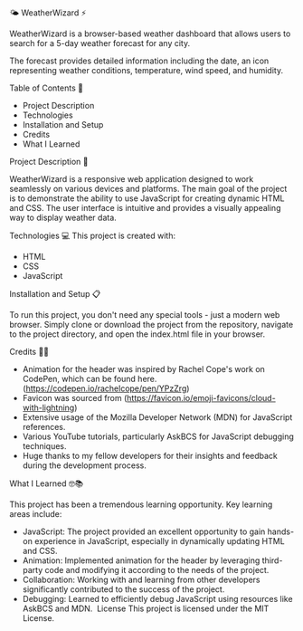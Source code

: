 🌤️ WeatherWizard ⚡️

WeatherWizard is a browser-based weather dashboard that allows users to search for a 5-day weather forecast for any city. 

The forecast provides detailed information including the date, an icon representing weather conditions, temperature, wind speed, and humidity.

Table of Contents 📖
* Project Description
* Technologies
* Installation and Setup
* Credits
* What I Learned

Project Description 📜

WeatherWizard is a responsive web application designed to work seamlessly on various devices and platforms. The main goal of the project is to demonstrate the ability to use JavaScript for creating dynamic HTML and CSS. The user interface is intuitive and provides a visually appealing way to display weather data.

Technologies 💻
This project is created with:
* HTML
* CSS
* JavaScript

Installation and Setup 📋

To run this project, you don't need any special tools - just a modern web browser. Simply clone or download the project from the repository, navigate to the project directory, and open the index.html file in your browser.

Credits 🙌🏼
* Animation for the header was inspired by Rachel Cope's work on CodePen, which can be found here. (https://codepen.io/rachelcope/pen/YPzZrg)
* Favicon was sourced from (https://favicon.io/emoji-favicons/cloud-with-lightning)
* Extensive usage of the Mozilla Developer Network (MDN) for JavaScript references.
* Various YouTube tutorials, particularly AskBCS for JavaScript debugging techniques.
* Huge thanks to my fellow developers for their insights and feedback during the development process.

What I Learned 🤓📚

This project has been a tremendous learning opportunity. Key learning areas include:
* JavaScript: The project provided an excellent opportunity to gain hands-on experience in JavaScript, especially in dynamically updating HTML and CSS.
* Animation: Implemented animation for the header by leveraging third-party code and modifying it according to the needs of the project.
* Collaboration: Working with and learning from other developers significantly contributed to the success of the project.
* Debugging: Learned to efficiently debug JavaScript using resources like AskBCS and MDN.
 License 
This project is licensed under the MIT License.
